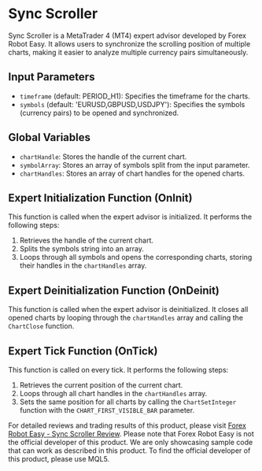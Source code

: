 # Sync Scroller

Sync Scroller is a MetaTrader 4 (MT4) expert advisor developed by Forex Robot Easy. It allows users to synchronize the scrolling position of multiple charts, making it easier to analyze multiple currency pairs simultaneously.

## Input Parameters

- `timeframe` (default: PERIOD_H1): Specifies the timeframe for the charts.
- `symbols` (default: 'EURUSD,GBPUSD,USDJPY'): Specifies the symbols (currency pairs) to be opened and synchronized.

## Global Variables

- `chartHandle`: Stores the handle of the current chart.
- `symbolArray`: Stores an array of symbols split from the input parameter.
- `chartHandles`: Stores an array of chart handles for the opened charts.

## Expert Initialization Function (OnInit)

This function is called when the expert advisor is initialized. It performs the following steps:

1. Retrieves the handle of the current chart.
2. Splits the symbols string into an array.
3. Loops through all symbols and opens the corresponding charts, storing their handles in the `chartHandles` array.

## Expert Deinitialization Function (OnDeinit)

This function is called when the expert advisor is deinitialized. It closes all opened charts by looping through the `chartHandles` array and calling the `ChartClose` function.

## Expert Tick Function (OnTick)

This function is called on every tick. It performs the following steps:

1. Retrieves the current position of the current chart.
2. Loops through all chart handles in the `chartHandles` array.
3. Sets the same position for all charts by calling the `ChartSetInteger` function with the `CHART_FIRST_VISIBLE_BAR` parameter.

For detailed reviews and trading results of this product, please visit [Forex Robot Easy - Sync Scroller Review](https://forexroboteasy.com/forex-robot-review/sync-scroller-for-mt4-review-enhance-your-forex-backtesting/). Please note that Forex Robot Easy is not the official developer of this product. We are only showcasing sample code that can work as described in this product. To find the official developer of this product, please use MQL5.
